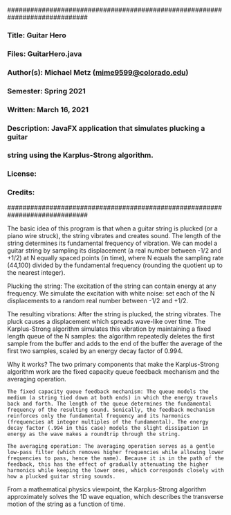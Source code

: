  #############################################################################
 ###                                                                       ###
 ### Title:         Guitar Hero                                            ###
 ###                                                                       ###
 ### Files:         GuitarHero.java            	                           ###
 ### Author(s):     Michael Metz (mime9599@colorado.edu)                   ###
 ### Semester:      Spring 2021                                            ###
 ### Written:       March 16, 2021                                         ###
 ### Description:   JavaFX application that simulates plucking a guitar    ###
 ###                string using the Karplus-Strong algorithm.             ###
 ### License:                                                              ###
 ### Credits:                                                              ###
 #############################################################################
 
 
 The basic idea of this program is that when a guitar string is plucked (or a piano wire struck), the string vibrates and creates sound. The length of the string determines its fundamental frequency of vibration. We can model a guitar string by sampling its displacement (a real number between -1/2 and +1/2) at N equally spaced points (in time), where N equals the sampling rate (44,100) divided by the fundamental frequency (rounding the quotient up to the nearest integer).


Plucking the string: The excitation of the string can contain energy at any frequency. We simulate the excitation with white noise: set each of the N displacements to a random real number between -1/2 and +1/2.


The resulting vibrations: After the string is plucked, the string vibrates. The pluck causes a displacement which spreads wave-like over time. The Karplus-Strong algorithm simulates this vibration by maintaining a fixed length queue of the N samples: the algorithm repeatedly deletes the first sample from the buffer and adds to the end of the buffer the average of the first two samples, scaled by an energy decay factor of 0.994.


Why it works? The two primary components that make the Karplus-Strong algorithm work are the fixed capacity queue feedback mechanism and the averaging operation.

    The fixed capacity queue feedback mechanism: The queue models the medium (a string tied down at both ends) in which the energy travels back and forth. The length of the queue determines the fundamental frequency of the resulting sound. Sonically, the feedback mechanism reinforces only the fundamental frequency and its harmonics (frequencies at integer multiples of the fundamental). The energy decay factor (.994 in this case) models the slight dissipation in energy as the wave makes a roundtrip through the string.

    The averaging operation: The averaging operation serves as a gentle low-pass filter (which removes higher frequencies while allowing lower frequencies to pass, hence the name). Because it is in the path of the feedback, this has the effect of gradually attenuating the higher harmonics while keeping the lower ones, which corresponds closely with how a plucked guitar string sounds.

From a mathematical physics viewpoint, the Karplus-Strong algorithm approximately solves the 1D wave equation, which describes the transverse motion of the string as a function of time.
